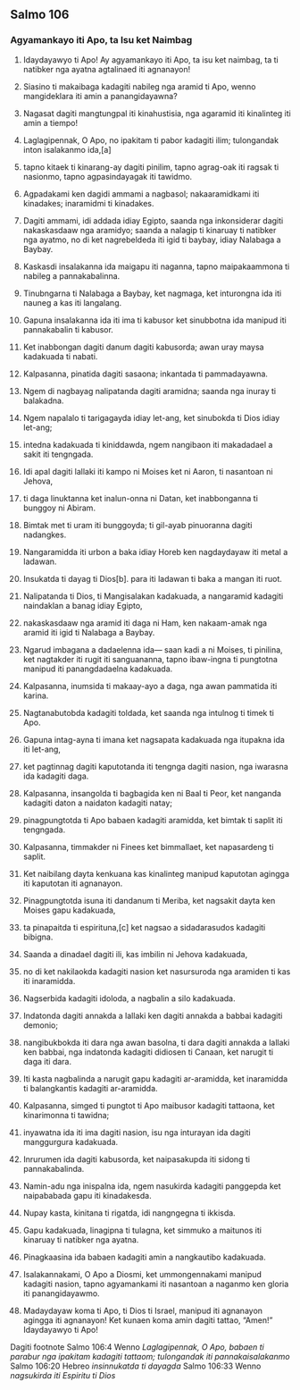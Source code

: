 Salmo 106
---------

### Agyamankayo iti Apo, ta Isu ket Naimbag

1. Idaydayawyo ti Apo!
   Ay agyamankayo iti Apo, ta isu ket naimbag, ta ti natibker nga ayatna agtalinaed iti agnanayon!
2. Siasino ti makaibaga kadagiti nabileg nga aramid ti Apo, wenno mangideklara iti amin a panangidayawna?
3. Nagasat dagiti mangtungpal iti kinahustisia, nga agaramid iti kinalinteg iti amin a tiempo!

4. Laglagipennak, O Apo, no ipakitam ti pabor kadagiti ilim;
   tulongandak inton isalakanmo ida,[a]
5. tapno kitaek ti kinarang-ay dagiti pinilim, tapno agrag-oak iti ragsak ti nasionmo, tapno agpasindayagak iti tawidmo.

6. Agpadakami ken dagidi ammami a nagbasol;
   nakaaramidkami iti kinadakes; inaramidmi ti kinadakes.
7. Dagiti ammami, idi addada idiay Egipto, saanda nga inkonsiderar dagiti nakaskasdaaw nga aramidyo;
   saanda a nalagip ti kinaruay ti natibker nga ayatmo, no di ket nagrebeldeda iti igid ti baybay, idiay Nalabaga a Baybay.
8. Kaskasdi insalakanna ida maigapu iti naganna, tapno maipakaammona ti nabileg a pannakabalinna.
9. Tinubngarna ti Nalabaga a Baybay, ket nagmaga, ket inturongna ida iti nauneg a kas iti langalang.
10. Gapuna insalakanna ida iti ima ti kabusor
    ket sinubbotna ida manipud iti pannakabalin ti kabusor.
11. Ket inabbongan dagiti danum dagiti kabusorda;
    awan uray maysa kadakuada ti nabati.
12. Kalpasanna, pinatida dagiti sasaona;
    inkantada ti pammadayawna.

13. Ngem di nagbayag nalipatanda dagiti aramidna;
    saanda nga inuray ti balakadna.
14. Ngem napalalo ti tarigagayda idiay let-ang, ket sinubokda ti Dios idiay let-ang;
15. intedna kadakuada ti kiniddawda, ngem nangibaon iti makadadael a sakit iti tengngada.

16. Idi apal dagiti lallaki iti kampo ni Moises
    ket ni Aaron, ti nasantoan ni Jehova,
17. ti daga linuktanna ket inalun-onna ni Datan, ket inabbonganna ti bunggoy ni Abiram.
18. Bimtak met ti uram iti bunggoyda;
    ti gil-ayab pinuoranna dagiti nadangkes.

19. Nangaramidda iti urbon a baka idiay Horeb
    ken nagdaydayaw iti metal a ladawan.
20. Insukatda ti dayag ti Dios[b].
    para iti ladawan ti baka a mangan iti ruot.
21. Nalipatanda ti Dios, ti Mangisalakan kadakuada, a nangaramid kadagiti naindaklan a banag idiay Egipto,
22. nakaskasdaaw nga aramid iti daga ni Ham, ken nakaam-amak nga aramid iti igid ti Nalabaga a Baybay.
23. Ngarud imbagana a dadaelenna ida—
    saan kadi a ni Moises, ti pinilina, ket nagtakder iti rugit iti sanguananna, tapno ibaw-ingna ti pungtotna manipud iti panangdadaelna kadakuada.

24. Kalpasanna, inumsida ti makaay-ayo a daga, nga awan pammatida iti karina.
25. Nagtanabutobda kadagiti toldada, ket saanda nga intulnog ti timek ti Apo.
26. Gapuna intag-ayna ti imana ket nagsapata kadakuada
    nga itupakna ida iti let-ang,
27. ket pagtinnag dagiti kaputotanda iti tengnga dagiti nasion, nga iwarasna ida kadagiti daga.

28. Kalpasanna, insangolda ti bagbagida ken ni Baal ti Peor, ket nanganda kadagiti daton a naidaton kadagiti natay;
29. pinagpungtotda ti Apo babaen kadagiti aramidda, ket bimtak ti saplit iti tengngada.
30. Kalpasanna, timmakder ni Finees ket bimmallaet, ket napasardeng ti saplit.
31. Ket naibilang dayta kenkuana kas kinalinteg
    manipud kaputotan agingga iti kaputotan iti agnanayon.

32. Pinagpungtotda isuna iti dandanum ti Meriba, ket nagsakit dayta ken Moises gapu kadakuada,
33. ta pinapaitda ti espirituna,[c] ket nagsao a sidadarasudos kadagiti bibigna.

34. Saanda a dinadael dagiti ili, kas imbilin ni Jehova kadakuada,
35. no di ket nakilaokda kadagiti nasion
    ket nasursuroda nga aramiden ti kas iti inaramidda.
36. Nagserbida kadagiti idoloda, a nagbalin a silo kadakuada.
37. Indatonda dagiti annakda a lallaki
    ken dagiti annakda a babbai kadagiti demonio;
38. nangibukbokda iti dara nga awan basolna, ti dara dagiti annakda a lallaki ken babbai, nga indatonda kadagiti didiosen ti Canaan, ket narugit ti daga iti dara.
39. Iti kasta nagbalinda a narugit gapu kadagiti ar-aramidda, ket inaramidda ti balangkantis kadagiti ar-aramidda.

40. Kalpasanna, simged ti pungtot ti Apo maibusor kadagiti tattaona, ket kinarimonna ti tawidna;
41. inyawatna ida iti ima dagiti nasion, isu nga inturayan ida dagiti manggurgura kadakuada.
42. Inrurumen ida dagiti kabusorda, ket naipasakupda iti sidong ti pannakabalinda.
43. Namin-adu nga inispalna ida, ngem nasukirda kadagiti panggepda
    ket naipababada gapu iti kinadakesda.

44. Nupay kasta, kinitana ti rigatda, idi nangngegna ti ikkisda.
45. Gapu kadakuada, linagipna ti tulagna, ket simmuko a maitunos iti kinaruay ti natibker nga ayatna.
46. Pinagkaasina ida
    babaen kadagiti amin a nangkautibo kadakuada.

47. Isalakannakami, O Apo a Diosmi, ket ummongennakami manipud kadagiti nasion, tapno agyamankami iti nasantoan a naganmo
    ken gloria iti panangidayawmo.

48. Madaydayaw koma ti Apo, ti Dios ti Israel, manipud iti agnanayon agingga iti agnanayon!
    Ket kunaen koma amin dagiti tattao, “Amen!”
    Idaydayawyo ti Apo!

Dagiti footnote
Salmo 106:4 Wenno *Laglagipennak, O Apo, babaen ti parabur nga ipakitam kadagiti tattaom; tulongandak iti pannakaisalakanmo*
Salmo 106:20 Hebreo *insinnukatda ti dayagda*
Salmo 106:33 Wenno *nagsukirda iti Espiritu ti Dios*